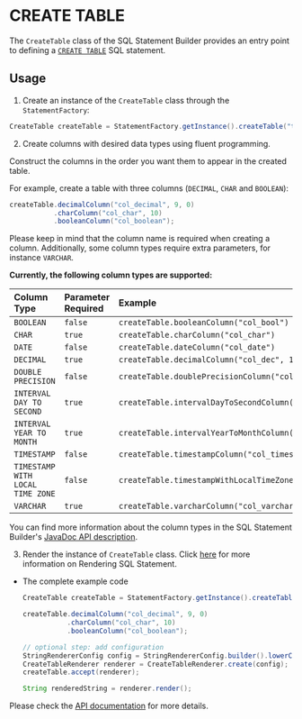# CREATE TABLE

The `CreateTable` class of the SQL Statement Builder provides an entry point to defining a [`CREATE TABLE`](https://docs.exasol.com/sql/create_table.htm) SQL statement.

## Usage

1. Create an instance of the `CreateTable` class through the `StatementFactory`:

  ```java
  CreateTable createTable = StatementFactory.getInstance().createTable("tableName");
  ```

2. Create columns with desired data types using fluent programming.

  Construct the columns in the order you want them to appear in the created table.

  For example, create a table with three columns (`DECIMAL`, `CHAR` and `BOOLEAN`):

  ```java
  createTable.decimalColumn("col_decimal", 9, 0)
             .charColumn("col_char", 10)
             .booleanColumn("col_boolean");
  ```

  Please keep in mind that the column name is required when creating a column. Additionally, some column types require extra parameters, for instance `VARCHAR`.

  **Currently, the following column types are supported:**

  | Column Type                      | Parameter Required | Example                                                          |
  |:---------------------------------|:-------------------|:-----------------------------------------------------------------|
  |``BOOLEAN``                       | ``false``          | `createTable.booleanColumn("col_bool")`                          |
  |``CHAR``                          | ``true``           | `createTable.charColumn("col_char")`                             |
  |``DATE``                          | ``false``          | `createTable.dateColumn("col_date")`                             |
  |``DECIMAL``                       | ``true``           | `createTable.decimalColumn("col_dec", 18, 0)`                    |
  |``DOUBLE PRECISION``              | ``false``          | `createTable.doublePrecisionColumn("col_double_precision")`      |
  |``INTERVAL DAY TO SECOND``        | ``true``           | `createTable.intervalDayToSecondColumn("col_intdaytosec", 2, 3)` |
  |``INTERVAL YEAR TO MONTH``        | ``true``           | `createTable.intervalYearToMonthColumn("col_intyeartomonth", 2)` |
  |``TIMESTAMP``                     | ``false``          | `createTable.timestampColumn("col_timestamp")`                   |
  |``TIMESTAMP WITH LOCAL TIME ZONE``| ``false``          | `createTable.timestampWithLocalTimeZoneColumn("col_tswithzone")` |
  |``VARCHAR``                       | ``true``           | `createTable.varcharColumn("col_varchar", 100)`                  |

  You can find more information about the column types in the SQL Statement Builder's [JavaDoc API description](https://exasol.github.io/sql-statement-builder/com/exasol/datatype/type/package-summary.html).

3. Render the instance of `CreateTable` class. Click [here](../rendering.md) for more information on Rendering SQL Statement.


- The complete example code

  ```java
  CreateTable createTable = StatementFactory.getInstance().createTable("tableName");

  createTable.decimalColumn("col_decimal", 9, 0)
             .charColumn("col_char", 10)
             .booleanColumn("col_boolean");

  // optional step: add configuration
  StringRendererConfig config = StringRendererConfig.builder().lowerCase(true).build();
  CreateTableRenderer renderer = CreateTableRenderer.create(config);
  createTable.accept(renderer);

  String renderedString = renderer.render();
  ```

Please check the [API documentation](https://exasol.github.io/sql-statement-builder/com/exasol/sql/ddl/create/CreateTable.html) for more details.
